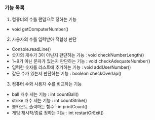 ### 기능 목록
1. 컴퓨터의 수를 랜덤으로 정하는 기능 
- void getComputerNumber()
2. 사용자의 수를 입력받아 적합성 판단
- Console.readLine()
- 숫자의 개수가 3이 아닌지 판단하는 기능 : void checkNumberLength()
- 1~9가 아닌 문자가 있는지 판단하는 기능 : void checkAdequateNumber()
- 입력한 숫자를 리스트에 추가하는 기능 : void addUserNumber()
- 같은 수가 있는지 판단하는 기능 : boolean checkOverlap()
3. 컴퓨터 수와 사용자 수를 비교하는 기능
- ball 개수 세는 기능 : int countBall()
- strike 개수 세는 기능 : int countStrike()
- 볼카운트 출력하는 함수 : in printCount()
- 게임 재시작/종료 정하는 기능 : int restartOrExit()